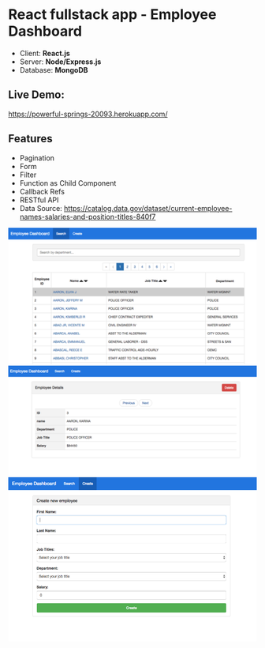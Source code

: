 # React fullstack app - Employee Dashboard

- Client: **React.js**
- Server: **Node/Express.js**
- Database: **MongoDB**

## Live Demo:
https://powerful-springs-20093.herokuapp.com/

## Features

- Pagination
- Form
- Filter
- Function as Child Component
- Callback Refs
- RESTful API 
- Data Source: https://catalog.data.gov/dataset/current-employee-names-salaries-and-position-titles-840f7


![](public/images/dashboardPage.png)
![](public/images/singleEmployeePage.png)
![](public/images/createEmployeePage2.png)
